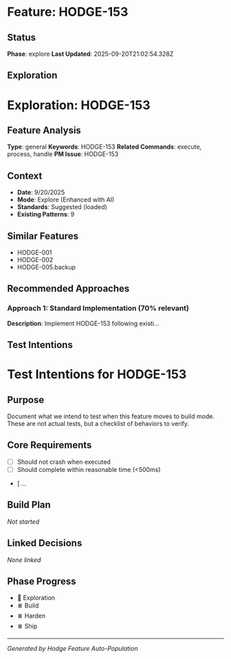 # Feature: HODGE-153

## Status
**Phase**: explore
**Last Updated**: 2025-09-20T21:02:54.328Z

## Exploration
# Exploration: HODGE-153

## Feature Analysis
**Type**: general
**Keywords**: HODGE-153
**Related Commands**: execute, process, handle
**PM Issue**: HODGE-153

## Context
- **Date**: 9/20/2025
- **Mode**: Explore (Enhanced with AI)
- **Standards**: Suggested (loaded)
- **Existing Patterns**: 9


## Similar Features
- HODGE-001
- HODGE-002
- HODGE-005.backup




## Recommended Approaches


### Approach 1: Standard Implementation (70% relevant)
**Description**: Implement HODGE-153 following existi...

## Test Intentions
# Test Intentions for HODGE-153

## Purpose
Document what we intend to test when this feature moves to build mode.
These are not actual tests, but a checklist of behaviors to verify.

## Core Requirements
- [ ] Should not crash when executed
- [ ] Should complete within reasonable time (<500ms)
- [ ...

## Build Plan
_Not started_

## Linked Decisions
_None linked_




## Phase Progress
- 🔄 Exploration
- ⏸️ Build
- ⏸️ Harden
- ⏸️ Ship

---
_Generated by Hodge Feature Auto-Population_
